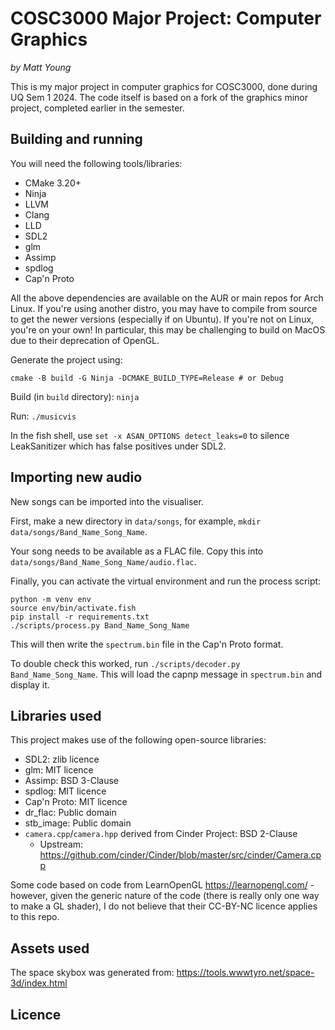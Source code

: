 # COSC3000 Major Project: Computer Graphics
_by Matt Young_

This is my major project in computer graphics for COSC3000, done during UQ Sem 1 2024. The code itself is based on a
fork of the graphics minor project, completed earlier in the semester.

## Building and running
You will need the following tools/libraries: 
- CMake 3.20+
- Ninja
- LLVM
- Clang
- LLD
- SDL2
- glm
- Assimp
- spdlog
- Cap'n Proto

All the above dependencies are available on the AUR or main repos for Arch Linux. If you're using another
distro, you may have to compile from source to get the newer versions (especially if on Ubuntu). If you're
not on Linux, you're on your own! In particular, this may be challenging to build on MacOS due to their
deprecation of OpenGL.

Generate the project using:
```
cmake -B build -G Ninja -DCMAKE_BUILD_TYPE=Release # or Debug
```

Build (in `build` directory): `ninja`

Run: `./musicvis`

In the fish shell, use `set -x ASAN_OPTIONS detect_leaks=0` to silence LeakSanitizer which has false positives
under SDL2.

## Importing new audio
New songs can be imported into the visualiser.

First, make a new directory in `data/songs`, for example, `mkdir data/songs/Band_Name_Song_Name`.

Your song needs to be available as a FLAC file. Copy this into `data/songs/Band_Name_Song_Name/audio.flac`.

Finally, you can activate the virtual environment and run the process script:

```
python -m venv env
source env/bin/activate.fish
pip install -r requirements.txt
./scripts/process.py Band_Name_Song_Name
```

This will then write the `spectrum.bin` file in the Cap'n Proto format.

To double check this worked, run `./scripts/decoder.py Band_Name_Song_Name`. This will load the capnp message
in `spectrum.bin` and display it.

## Libraries used
This project makes use of the following open-source libraries:

- SDL2: zlib licence
- glm: MIT licence
- Assimp: BSD 3-Clause
- spdlog: MIT licence
- Cap'n Proto: MIT licence
- dr_flac: Public domain
- stb_image: Public domain
- `camera.cpp`/`camera.hpp` derived from Cinder Project: BSD 2-Clause
    - Upstream: https://github.com/cinder/Cinder/blob/master/src/cinder/Camera.cpp

Some code based on code from LearnOpenGL https://learnopengl.com/ - however, given the generic nature of the
code (there is really only one way to make a GL shader), I do not believe that their CC-BY-NC licence applies
to this repo.

## Assets used
The space skybox was generated from: https://tools.wwwtyro.net/space-3d/index.html

## Licence
